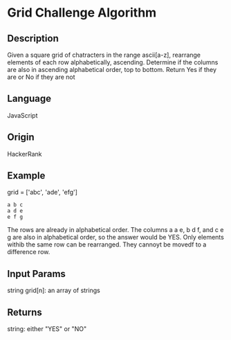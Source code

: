 # Grid Challenge Algorithm

## Description

Given a square grid of chatracters in the range ascii[a-z], rearrange elements of each row alphabetically, ascending.  Determine if the columns are also in ascending alphabetical order, top to bottom.  Return Yes if they are or No if they are not

## Language

JavaScript

## Origin

HackerRank

## Example

grid = ['abc', 'ade', 'efg']

```
a b c
a d e
e f g
```

The rows are already in alphabetical order.  The columns a a e, b d f, and c e g are also in alphabetical order, so the answer would be YES.  Only elements withib the same row can be rearranged.  They cannoyt be movedf to a difference row.

## Input Params

string grid[n]: an array of strings

## Returns

string: either "YES" or "NO"
